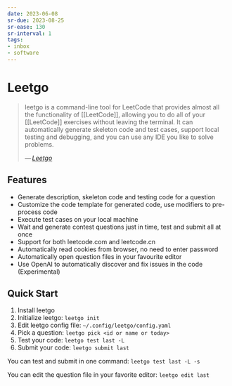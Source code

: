```yaml
---
date: 2023-06-08
sr-due: 2023-08-25
sr-ease: 130
sr-interval: 1
tags:
- inbox
- software
---
```


# Leetgo

> leetgo is a command-line tool for LeetCode that provides almost all the
> functionality of [[LeetCode]], allowing you to do all of your [[LeetCode]]
> exercises without leaving the terminal. It can automatically generate skeleton
> code and test cases, support local testing and debugging, and you can use any
> IDE you like to solve problems.
>
> — <cite>[Leetgo](https://github.com/j178/leetgo)</cite>

## Features

- Generate description, skeleton code and testing code for a question
- Customize the code template for generated code, use modifiers to pre-process
  code
- Execute test cases on your local machine
- Wait and generate contest questions just in time, test and submit all at once
- Support for both leetcode.com and leetcode.cn
- Automatically read cookies from browser, no need to enter password
- Automatically open question files in your favourite editor
- Use OpenAI to automatically discover and fix issues in the code (Experimental)

## Quick Start

1. Install leetgo
2. Initialize leetgo: `leetgo init`
3. Edit leetgo config file: `~/.config/leetgo/config.yaml`
4. Pick a question: `leetgo pick <id or name or today>`
5. Test your code: `leetgo test last -L `
6. Submit your code: `leetgo submit last`

You can test and submit in one command: `leetgo test last -L -s`

You can edit the question file in your favorite editor: `leetgo edit last`

